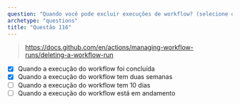 ```yaml
---
question: "Quando você pode excluir execuções de workflow? (selecione duas)"
archetype: "questions"
title: "Questão 116"
---
```


> https://docs.github.com/en/actions/managing-workflow-runs/deleting-a-workflow-run
- [x] Quando a execução do workflow foi concluída
- [x] Quando a execução do workflow tem duas semanas
- [ ] Quando a execução do workflow tem 10 dias
- [ ] Quando a execução do workflow está em andamento
